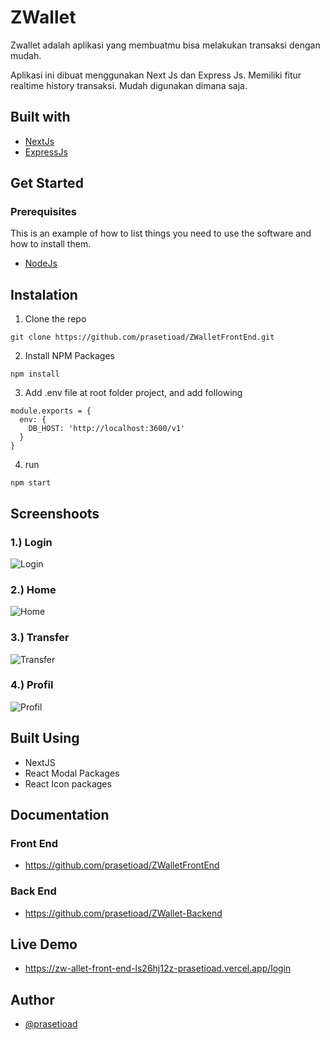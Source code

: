 # ZWallet

<!--- These are examples. See https://shields.io for others or to customize this set of shields. You might want to include dependencies, project status and licence info here --->
<!-- ![GitHub repo size](https://img.shields.io/github/repo-size/scottydocs/README-template.md)
![GitHub contributors](https://img.shields.io/github/contributors/scottydocs/README-template.md)
![GitHub stars](https://img.shields.io/github/stars/scottydocs/README-template.md?style=social)
![GitHub forks](https://img.shields.io/github/forks/scottydocs/README-template.md?style=social)
![Twitter Follow](https://img.shields.io/twitter/follow/scottydocs?style=social) -->

Zwallet adalah aplikasi yang membuatmu bisa melakukan transaksi dengan mudah.

Aplikasi ini dibuat menggunakan Next Js dan Express Js. Memiliki fitur realtime history transaksi. Mudah digunakan dimana saja.

## Built with

* [NextJs](https://nextjs.org/)
* [ExpressJs](https://expressjs.com/)

## Get Started
### Prerequisites

This is an example of how to list things you need to use the software and how to install them.
* [NodeJs](https://nodejs.org/en/)


## Instalation
1. Clone the repo

```
git clone https://github.com/prasetioad/ZWalletFrontEnd.git

```
2. Install NPM Packages 
```
npm install
```
3. Add .env file at root folder project, and add following
```
module.exports = {
  env: {
    DB_HOST: 'http://localhost:3600/v1'
  }
}
```
4. run
``` 
npm start 
```

## Screenshoots
### 1.) Login  
![Login](https://user-images.githubusercontent.com/77045083/117056856-fc787200-ad46-11eb-8329-9d9aac0cf244.png)  
### 2.) Home  
![Home](https://user-images.githubusercontent.com/66661143/117105658-b227dd00-ada8-11eb-94e0-43e1835d85ed.jpg)  
### 3.) Transfer
![Transfer](https://user-images.githubusercontent.com/66661143/117105668-b522cd80-ada8-11eb-8325-664716bfbf5a.jpg)  
### 4.) Profil 
![Profil](https://user-images.githubusercontent.com/66661143/117105937-337f6f80-ada9-11eb-9bbf-a1dc98b9bfa9.jpg)  

## Built Using
* NextJS
* React Modal Packages
* React Icon packages

## Documentation

### Front End
* https://github.com/prasetioad/ZWalletFrontEnd

### Back End
* https://github.com/prasetioad/ZWallet-Backend

## Live Demo
* https://zw-allet-front-end-ls26hj12z-prasetioad.vercel.app/login

## Author
* [@prasetioad](https://github.com/prasetioad)

